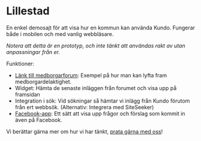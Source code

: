 Lillestad
=========

En enkel demosajt för att visa hur en kommun kan använda Kundo. Fungerar både i mobilen och med vanlig webbläsare.

*Notera att detta är en prototyp, och inte tänkt att användas rakt av utan anpassningar från er.*

Funktioner:

* [Länk till medborgarforum](https://kundo.se/org/lillestads-kommun/): Exempel på hur man kan lyfta fram medborgardelaktighet.
* Widget: Hämta de senaste inläggen från forumet och visa upp på framsidan
* Integration i sök: Vid sökningar så hämtar vi inlägg från Kundo förutom från ert webbsök. (Alternativ: Integrera med SiteSeeker)
* [Facebook-app](https://www.facebook.com/pages/Lillestads-kommun/128772083897828?sk=app_111434185605659): Ett sätt att visa upp frågor och förslag som kommit in även på Facebook.

Vi berättar gärna mer om hur vi har tänkt, [prata gärna med oss](https://kundo.se/contact/)!
